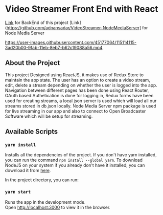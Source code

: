 # Video Streamer Front End with React
[Link](https://github.com/adnansadar/VideoStreamer-Backend) for BackEnd of this project
[Link](https://github.com/adnansadar/VideoStreamer-NodeMediaServer] for Node Media Server

https://user-images.githubusercontent.com/45177064/115114115-3ad20b00-9fab-11eb-8eb7-b62c19088a56.mp4

## About the Project

This project Designed using ReactJS, it makes use of Redux Store to maintain the app state. The user has an option to create a video stream, edit, delete a stream depending on whether the user is logged into the app.
Navigation between different pages has been done using React Router, OAuth based Authetication is done for logging in, Redux forms have been used for creating streams, a local json server is used which will load all our streams stored in db.json locally.
Node Media Server npm package is used for live streaming in our app and also to connect to Open Broadcaster Software which will be setup for streaming.

    

## Available Scripts

### `yarn install`

Installs all the dependencies of the project.
If you don't have yarn installed, you can run the command `npm install --global yarn`. To download NodeJS on your system if you already don't have it installed, you can download it from [here](https://nodejs.org/en/).

In the project directory, you can run:

### `yarn start`

Runs the app in the development mode.\
Open [http://localhost:3000](http://localhost:3000) to view it in the browser.

